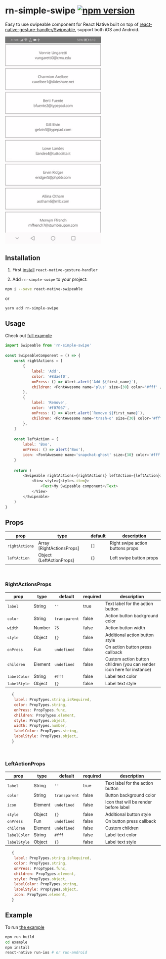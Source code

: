 # rn-simple-swipe [![npm version](https://badge.fury.io/js/rn-simple-swipe.svg)](https://badge.fury.io/js/rn-simple-swipe)

Easy to use swipeable component for React Native built on top of [react-native-gesture-handler/Swipeable](https://docs.swmansion.com/react-native-gesture-handler/docs/api/components/swipeable/), support both iOS and Android.

<img src="https://github.com/disko998/rn-simple-swipe/blob/master/demo.gif" width="310">

## Installation

1. First [install](https://docs.swmansion.com/react-native-gesture-handler/docs/) `react-native-gesture-handler`

2. Add `rn-simple-swipe` to your project:

```sh
npm i --save react-native-swipeable
```

or

```sh
yarn add rn-simple-swipe
```

## Usage

Check out [full example](https://github.com/disko998/rn-simple-swipe/blob/master/example/src/App.js)

```javascript
import Swipeable from 'rn-simple-swipe'

const SwipeableComponent = () => {
    const rightActions = [
        {
            label: 'Add',
            color: '#8daef0',
            onPress: () => Alert.alert(`Add ${first_name}`),
            children: <FontAwesome name='plus' size={30} color='#fff' />,
        },
        {
            label: 'Remove',
            color: '#f07067',
            onPress: () => Alert.alert(`Remove ${first_name}`),
            children: <FontAwesome name='trash-o' size={30} color='#fff' />,
        },
    ]

    const leftAction = {
        label: 'Boo',
        onPress: () => alert('Boo'),
        icon: <FontAwesome name='snapchat-ghost' size={30} color='#fff' />,
    }

    return (
        <Swipeable rightActions={rightActions} leftAction={leftAction}>
            <View style={styles.item}>
                <Text>My Swipeable component</Text>
            </View>
        </Swipeable>
    )
}
```

## Props

| prop           | type                      | default | description                      |
| -------------- | ------------------------- | ------- | -------------------------------- |
| `rightActions` | Array [RightActionsProps] | `[]`    | Right swipe action buttons props |
| `leftAction`   | Object {LeftActionProps}  | `{}`    | Left swipe button props          |

</br>

### RightActionsProps

| prop         | type    | default       | required | description                                                           |
| ------------ | ------- | ------------- | -------- | --------------------------------------------------------------------- |
| `label`      | String  | `''`          | true     | Text label for the action button                                      |
| `color`      | String  | `transparent` | false    | Action button background color                                        |
| `width`      | Number  | `75`          | false    | Action button width                                                   |
| `style`      | Object  | `{}`          | false    | Additional action button style                                        |
| `onPress`    | Fun     | `undefined`   | false    | On action button press callback                                       |
| `children`   | Element | `undefined`   | false    | Custom action button children (you can render icon here for instance) |
| `labelColor` | String  | `#fff`        | false    | Label text color                                                      |
| `labelStyle` | Object  | `{}`          | false    | Label text style                                                      |

```js
   {
	label: PropTypes.string.isRequired,
    color: PropTypes.string,
    onPress: PropTypes.func,
    children: PropTypes.element,
    style: PropTypes.object,
    width: PropTypes.number,
    labelColor: PropTypes.string,
    labelStyle: PropTypes.object,
   }
```

</br>

### LeftActionProps

| prop         | type    | default       | required | description                           |
| ------------ | ------- | ------------- | -------- | ------------------------------------- |
| `label`      | String  | `''`          | true     | Text label for the action button      |
| `color`      | String  | `transparent` | false    | Button background color               |
| `icon`       | Element | `undefined`   | false    | Icon that will be render before label |
| `style`      | Object  | `{}`          | false    | Additional button style               |
| `onPress`    | Fun     | `undefined`   | false    | On button press callback              |
| `children`   | Element | `undefined`   | false    | Custom children                       |
| `labelColor` | String  | `#fff`        | false    | Label text color                      |
| `labelStyle` | Object  | `{}`          | false    | Label text style                      |

```js
   {
    label: PropTypes.string.isRequired,
    color: PropTypes.string,
    onPress: PropTypes.func,
    children: PropTypes.element,
    style: PropTypes.object,
    labelColor: PropTypes.string,
    labelStyle: PropTypes.object,
    icon: PropTypes.element,
   }
```

## Example

To run [the example](https://github.com/disko998/rn-simple-swipe/blob/master/example)

```sh
npm run build
cd example
npm install
react-native run-ios # or run-android
```
